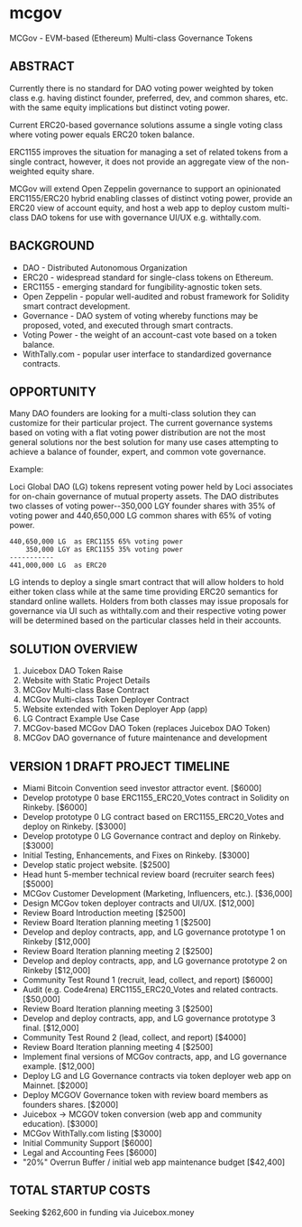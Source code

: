 # mcgov
MCGov - EVM-based (Ethereum) Multi-class Governance Tokens

## ABSTRACT

Currently there is no standard for DAO voting power weighted by token class e.g. having distinct founder, preferred, dev, and common shares, etc. with the same equity implications but distinct voting power.

Current ERC20-based governance solutions assume a single voting class where voting power equals ERC20 token balance.

ERC1155 improves the situation for managing a set of related tokens from a single contract, however, it does not provide an aggregate view of the non-weighted equity share.

MCGov will extend Open Zeppelin governance to support an opinionated ERC1155/ERC20 hybrid enabling classes of distinct voting power, provide an ERC20 view of account equity, and host a web app to deploy custom multi-class DAO tokens for use with governance UI/UX e.g. withtally.com.

## BACKGROUND

* DAO - Distributed Autonomous Organization
* ERC20 - widespread standard for single-class tokens on Ethereum.
* ERC1155 - emerging standard for fungibility-agnostic token sets.
* Open Zeppelin - popular well-audited and robust framework for Solidity smart contract development.
* Governance - DAO system of voting whereby functions may be proposed, voted, and executed through smart contracts.
* Voting Power - the weight of an account-cast vote based on a token balance.
* WithTally.com - popular user interface to standardized governance contracts.

## OPPORTUNITY

Many DAO founders are looking for a multi-class solution they can customize for their particular project.  The current governance systems based on voting with a flat voting power distribution are not the most general solutions nor the best solution for many use cases attempting to achieve a balance of founder, expert, and common vote governance.

Example:

Loci Global DAO (LG) tokens represent voting power held by Loci associates for on-chain governance of mutual property assets.  The DAO distributes two classes of voting power--350,000 LGY founder shares with 35% of voting power and 440,650,000 LG common shares with 65% of voting power.

    440,650,000 LG  as ERC1155 65% voting power
        350,000 LGY as ERC1155 35% voting power
    -----------
    441,000,000 LG  as ERC20

LG intends to deploy a single smart contract that will allow holders to hold either token class while at the same time providing ERC20 semantics for standard online wallets.  Holders from both classes may issue proposals for governance via UI such as withtally.com and their respective voting power will be determined based on the particular classes held in their accounts.

## SOLUTION OVERVIEW

1. Juicebox DAO Token Raise
2. Website with Static Project Details
3. MCGov Multi-class Base Contract
4. MCGov Multi-class Token Deployer Contract
5. Website extended with Token Deployer App (app)
6. LG Contract Example Use Case
7. MCGov-based MCGov DAO Token (replaces Juicebox DAO Token)
8. MCGov DAO governance of future maintenance and development 

## VERSION 1 DRAFT PROJECT TIMELINE

- Miami Bitcoin Convention seed investor attractor event. [$6000]
- Develop prototype 0 base ERC1155_ERC20_Votes contract in Solidity on Rinkeby. [$6000]
- Develop prototype 0 LG contract based on ERC1155_ERC20_Votes and deploy on Rinkeby. [$3000]
- Develop prototype 0 LG Governance contract and deploy on Rinkeby. [$3000]
- Initial Testing, Enhancements, and Fixes on Rinkeby. [$3000]
- Develop static project website. [$2500]
- Head hunt 5-member technical review board (recruiter search fees) [$5000]
- MCGov Customer Development (Marketing, Influencers, etc.). [$36,000]
- Design MCGov token deployer contracts and UI/UX. [$12,000]
- Review Board Introduction meeting [$2500]
- Review Board Iteration planning meeting 1 [$2500]
- Develop and deploy contracts, app, and LG governance prototype 1 on Rinkeby [$12,000]
- Review Board Iteration planning meeting 2 [$2500]
- Develop and deploy contracts, app, and LG governance prototype 2 on Rinkeby [$12,000]
- Community Test Round 1 (recruit, lead, collect, and report) [$6000]
- Audit (e.g. Code4rena) ERC1155_ERC20_Votes and related contracts. [$50,000]
- Review Board Iteration planning meeting 3 [$2500]
- Develop and deploy contracts, app, and LG governance prototype 3 final. [$12,000]
- Community Test Round 2 (lead, collect, and report) [$4000]
- Review Board Iteration planning meeting 4 [$2500]
- Implement final versions of MCGov contracts, app, and LG governance example. [$12,000]
- Deploy LG and LG Governance contracts via token deployer web app on Mainnet. [$2000]
- Deploy MCGOV Governance token with review board members as founders shares. [$2000]
- Juicebox -> MCGOV token conversion (web app and community education). [$3000]
- MCGov WithTally.com listing [$3000]
- Initial Community Support [$6000]
- Legal and Accounting Fees [$6000]
- "20%" Overrun Buffer / initial web app maintenance budget [$42,400]


## TOTAL STARTUP COSTS

Seeking $262,600 in funding via Juicebox.money
